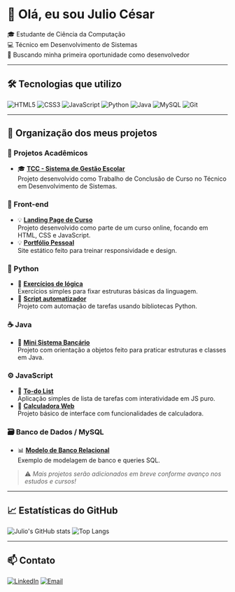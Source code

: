 # 👋 Olá, eu sou Julio César

🎓 Estudante de Ciência da Computação  
💻 Técnico em Desenvolvimento de Sistemas  
🚀 Buscando minha primeira oportunidade como desenvolvedor

---

## 🛠️ Tecnologias que utilizo

![HTML5](https://img.shields.io/badge/HTML5-E34F26?style=flat&logo=html5&logoColor=white)
![CSS3](https://img.shields.io/badge/CSS3-1572B6?style=flat&logo=css3&logoColor=white)
![JavaScript](https://img.shields.io/badge/JavaScript-F7DF1E?style=flat&logo=javascript&logoColor=000)
![Python](https://img.shields.io/badge/Python-3776AB?style=flat&logo=python&logoColor=white)
![Java](https://img.shields.io/badge/Java-ED8B00?style=flat&logo=java&logoColor=white)
![MySQL](https://img.shields.io/badge/MySQL-4479A1?style=flat&logo=mysql&logoColor=white)
![Git](https://img.shields.io/badge/Git-F05032?style=flat&logo=git&logoColor=white)

---

## 📁 Organização dos meus projetos

### 📌 Projetos Acadêmicos
- 🎓 **[TCC - Sistema de Gestão Escolar](link)**  
  Projeto desenvolvido como Trabalho de Conclusão de Curso no Técnico em Desenvolvimento de Sistemas.

### 🎯 Front-end
- 💡 **[Landing Page de Curso](link)**  
  Projeto desenvolvido como parte de um curso online, focando em HTML, CSS e JavaScript.
- 💡 **[Portfólio Pessoal](link)**  
  Site estático feito para treinar responsividade e design.

### 🐍 Python
- 📘 **[Exercícios de lógica](link)**  
  Exercícios simples para fixar estruturas básicas da linguagem.
- 🤖 **[Script automatizador](link)**  
  Projeto com automação de tarefas usando bibliotecas Python.

### ☕ Java
- 📗 **[Mini Sistema Bancário](link)**  
  Projeto com orientação a objetos feito para praticar estruturas e classes em Java.

### ⚙️ JavaScript
- 📙 **[To-do List](link)**  
  Aplicação simples de lista de tarefas com interatividade em JS puro.
- 📙 **[Calculadora Web](link)**  
  Projeto básico de interface com funcionalidades de calculadora.

### 🗃️ Banco de Dados / MySQL
- 📊 **[Modelo de Banco Relacional](link)**  
  Exemplo de modelagem de banco e queries SQL.

> ⚠️ *Mais projetos serão adicionados em breve conforme avanço nos estudos e cursos!*

---

## 📈 Estatísticas do GitHub

![Julio's GitHub stats](https://github-readme-stats.vercel.app/api?username=juliocsantos2504&show_icons=true&theme=tokyonight)
![Top Langs](https://github-readme-stats.vercel.app/api/top-langs/?username=juliocsantos2504&layout=compact&theme=tokyonight)

---

## 📫 Contato

[![LinkedIn](https://img.shields.io/badge/LinkedIn-%230077B5.svg?style=flat&logo=linkedin&logoColor=white)](https://www.linkedin.com/in/julio-c%C3%A9sar-santos-pereira/)
[![Email](https://img.shields.io/badge/Email-D14836?style=flat&logo=gmail&logoColor=white)](mailto:juliocsantos2504@gmail.com)

<!-- Atualize os links reais acima com seu LinkedIn e email -->

